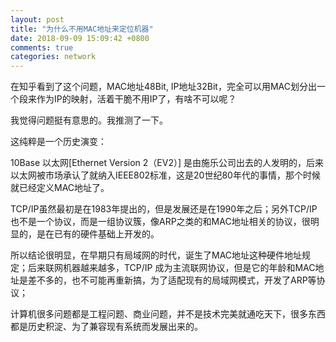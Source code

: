```yaml
---
layout: post
title: "为什么不用MAC地址来定位机器"
date: 2018-09-09 15:09:42 +0800
comments: true
categories: network
---
```


在知乎看到了这个问题，MAC地址48Bit, IP地址32Bit，完全可以用MAC划分出一个段来作为IP的映射，活着干脆不用IP了，有啥不可以呢？

我觉得问题挺有意思的。我推测了一下。

这纯粹是一个历史演变：

10Base 以太网[Ethernet Version 2（EV2）] 是由施乐公司出去的人发明的，后来以太网被市场承认了就纳入IEEE802标准，这是20世纪80年代的事情，那个时候就已经定义MAC地址了。

TCP/IP虽然最初是在1983年提出的，但是发展还是在1990年之后；另外TCP/IP也不是一个协议，而是一组协议簇，像ARP之类的和MAC地址相关的协议，很明显的，是在已有的硬件基础上开发的。

所以结论很明显，在早期只有局域网的时代，诞生了MAC地址这种硬件地址规定；后来联网机器越来越多，TCP/IP 成为主流联网协议，但是它的年龄和MAC地址是差不多的，也不可能再重新搞，为了适配现有的局域网模式，开发了ARP等协议；

计算机很多问题都是工程问题、商业问题，并不是技术完美就通吃天下，很多东西都是历史积淀、为了兼容现有系统而发展出来的。
